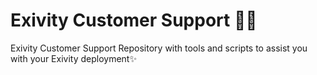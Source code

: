 # Exivity Customer Support 🧑‍🎓
Exivity Customer Support Repository with tools and scripts to assist you with your Exivity deployment✨
